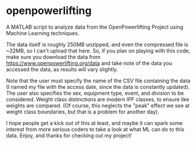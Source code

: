 # openpowerlifting
A MATLAB script to analyze data from the OpenPowerlifting Project using Machine Learning techniques.

The data itself is roughly 250MB unzipped, and even the compressed file is ~32MB, so I can't upload that here.  So, if you plan on playing with this code, make sure you download the data from https://www.openpowerlifting.org/data and take note of the data you accessed the data, as results will vary slightly.

Note that the user must specify the name of the CSV file containing the data (I named my file with the access date, since the data is constantly updated).  The user also specifies the sex, equipment type, event, and division to be considered.  Weight class distinctions are modern IPF classes, to ensure like weights are compared. (Of course, this neglects the "peak" effect we see at weight class boundaries, but that is a problem for another day).

I hope people get a kick out of this at least, and maybe it can spark some interest from more serious coders to take a look at what ML can do to this data.  Enjoy, and thanks for checking out my project!
